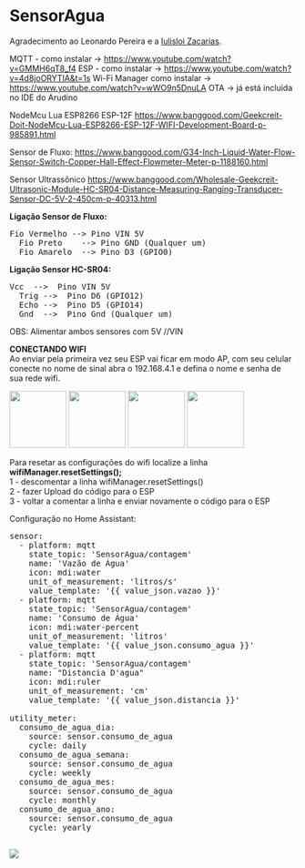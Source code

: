 # SensorAgua

Agradecimento ao Leonardo Pereira e a <a href="https://github.com/izacarias">Iulisloi Zacarias</a>.

  MQTT - como instalar -> https://www.youtube.com/watch?v=GMMH6qT8_f4
  ESP - como instalar -> https://www.youtube.com/watch?v=4d8joORYTIA&t=1s
  Wi-Fi Manager  como instalar -> https://www.youtube.com/watch?v=wWO9n5DnuLA
  OTA -> já está incluida no IDE do Arudino
  
  NodeMcu Lua ESP8266 ESP-12F
  https://www.banggood.com/Geekcreit-Doit-NodeMcu-Lua-ESP8266-ESP-12F-WIFI-Development-Board-p-985891.html
  
  Sensor de Fluxo:
  https://www.banggood.com/G34-Inch-Liquid-Water-Flow-Sensor-Switch-Copper-Hall-Effect-Flowmeter-Meter-p-1188160.html
  
  Sensor Ultrassônico
  https://www.banggood.com/Wholesale-Geekcreit-Ultrasonic-Module-HC-SR04-Distance-Measuring-Ranging-Transducer-Sensor-DC-5V-2-450cm-p-40313.html


  <b>Ligação Sensor de Fluxo:</b>
  <pre>Fio Vermelho --> Pino VIN 5V
  Fio Preto    --> Pino GND (Qualquer um)
  Fio Amarelo  --> Pino D3 (GPIO0)</pre>

  <b>Ligação Sensor HC-SR04:</b>
  <pre>Vcc  -->  Pino VIN 5V
  Trig -->  Pino D6 (GPIO12)
  Echo -->  Pino D5 (GPIO14)
  Gnd  -->  Pino Gnd (Qualquer um)</pre>

  OBS: Alimentar ambos sensores com 5V //VIN
  

<b>CONECTANDO WIFI</b><br>
Ao enviar pela primeira vez seu ESP vai ficar em modo AP, com seu celular conecte no nome de sinal abra o 192.168.4.1 e defina o nome e senha de sua rede wifi.
<p><img width="100" src="https://raw.githubusercontent.com/remontti/SensorAgua/master/wifi1.jpg">
<img width="100" src="https://raw.githubusercontent.com/remontti/SensorAgua/master/wifi2.jpg">
<img width="100" src="https://raw.githubusercontent.com/remontti/SensorAgua/master/wifi3.jpg">
<img width="100" src="https://raw.githubusercontent.com/remontti/SensorAgua/master/wifi4.jpg"></p>

Para resetar as configurações do wifi localize a linha <b>wifiManager.resetSettings();</b><br>
  1 - descomentar a linha wifiManager.resetSettings()<br>
  2 - fazer Upload do código para o ESP<br>
  3 - voltar a comentar a linha e enviar novamente o código para o ESP<br>

Configuração no Home Assistant:
<pre>
sensor:
  - platform: mqtt
    state_topic: 'SensorAgua/contagem'
    name: 'Vazão de Água'
    icon: mdi:water
    unit_of_measurement: 'litros/s'
    value_template: '{{ value_json.vazao }}'
  - platform: mqtt
    state_topic: 'SensorAgua/contagem'
    name: 'Consumo de Água'
    icon: mdi:water-percent
    unit_of_measurement: 'litros'
    value_template: '{{ value_json.consumo_agua }}'
  - platform: mqtt
    state_topic: 'SensorAgua/contagem'
    name: "Distancia D'agua"
    icon: mdi:ruler
    unit_of_measurement: 'cm'
    value_template: '{{ value_json.distancia }}'

utility_meter:
  consumo_de_agua_dia:
    source: sensor.consumo_de_agua
    cycle: daily
  consumo_de_agua_semana:
    source: sensor.consumo_de_agua
    cycle: weekly
  consumo_de_agua_mes:
    source: sensor.consumo_de_agua
    cycle: monthly
  consumo_de_agua_ano:
    source: sensor.consumo_de_agua
    cycle: yearly
    </pre>
<img src="https://raw.githubusercontent.com/remontti/SensorAgua/master/agua.png">
